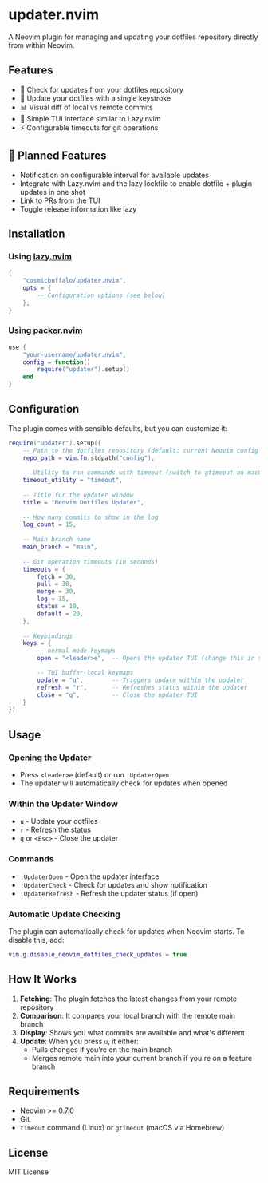# updater.nvim

A Neovim plugin for managing and updating your dotfiles repository directly from within Neovim.

## Features

- 🔄 Check for updates from your dotfiles repository
- 🚀 Update your dotfiles with a single keystroke
- 📊 Visual diff of local vs remote commits
- 🎨 Simple TUI interface similar to Lazy.nvim
- ⚡ Configurable timeouts for git operations

## 🚧 Planned Features    

- Notification on configurable interval for available updates
- Integrate with Lazy.nvim and the lazy lockfile to enable dotfile + plugin
updates in one shot
- Link to PRs from the TUI
- Toggle release information like lazy

## Installation

### Using [lazy.nvim](https://github.com/folke/lazy.nvim)

```lua
{
    "cosmicbuffalo/updater.nvim",
    opts = {
        -- Configuration options (see below)
    },
}
```

### Using [packer.nvim](https://github.com/wbthomason/packer.nvim)

```lua
use {
    "your-username/updater.nvim",
    config = function()
        require("updater").setup()
    end
}
```

## Configuration

The plugin comes with sensible defaults, but you can customize it:

```lua
require("updater").setup({
    -- Path to the dotfiles repository (default: current Neovim config directory)
    repo_path = vim.fn.stdpath("config"),
    
    -- Utility to run commands with timeout (switch to gtimeout on macOS)
    timeout_utility = "timeout",
    
    -- Title for the updater window
    title = "Neovim Dotfiles Updater",
    
    -- How many commits to show in the log
    log_count = 15,
    
    -- Main branch name
    main_branch = "main",
    
    -- Git operation timeouts (in seconds)
    timeouts = {
        fetch = 30,
        pull = 30,
        merge = 30,
        log = 15,
        status = 10,
        default = 20,
    },
    
    -- Keybindings 
    keys = {
        -- normal mode keymaps
        open = "<leader>e",  -- Opens the updater TUI (change this in sync with custom keymaps to keep the reminder notification text valid)

        -- TUI buffer-local keymaps
        update = "u",        -- Triggers update within the updater
        refresh = "r",       -- Refreshes status within the updater
        close = "q",         -- Close the updater TUI
    }
})
```

## Usage

### Opening the Updater

- Press `<leader>e` (default) or run `:UpdaterOpen`
- The updater will automatically check for updates when opened

### Within the Updater Window

- `u` - Update your dotfiles
- `r` - Refresh the status
- `q` or `<Esc>` - Close the updater

### Commands

- `:UpdaterOpen` - Open the updater interface
- `:UpdaterCheck` - Check for updates and show notification
- `:UpdaterRefresh` - Refresh the updater status (if open)

### Automatic Update Checking

The plugin can automatically check for updates when Neovim starts. To disable this, add:

```lua
vim.g.disable_neovim_dotfiles_check_updates = true
```

## How It Works

1. **Fetching**: The plugin fetches the latest changes from your remote repository
2. **Comparison**: It compares your local branch with the remote main branch
3. **Display**: Shows you what commits are available and what's different
4. **Update**: When you press `u`, it either:
   - Pulls changes if you're on the main branch
   - Merges remote main into your current branch if you're on a feature branch

## Requirements

- Neovim >= 0.7.0
- Git
- `timeout` command (Linux) or `gtimeout` (macOS via Homebrew)

## License

MIT License
